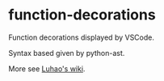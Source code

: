 # function-decorations

Function decorations displayed by VSCode.

Syntax based given by python-ast.

More see [Luhao's wiki](https://luhao.wiki/posts/vscode-func/).
